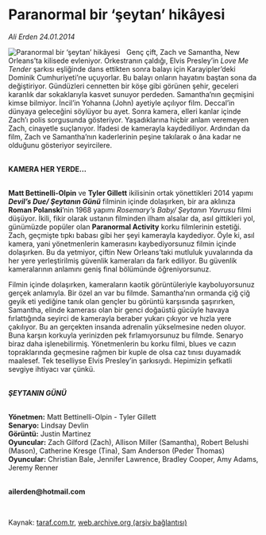# Paranormal bir ‘şeytan’ hikâyesi

*Ali Erden 24.01.2014*

<div class="yazi"><img align="left" alt="Paranormal bir ‘şeytan’ hikâyesi" border="0" src="http://www.taraf.com.tr/fotoraflar/makaleler/paranormal-bir-seytan-hikayesi_1073_orijinal.jpg" style="border-right-width:10px; border-color:#FFFFFF"/><p>Genç çift, Zach ve Samantha, New Orleans’ta kilisede evleniyor. Orkestranın çaldığı, Elvis Presley’in <i>Love Me Tender</i> şarkısı eşliğinde dans ettikten sonra balayı için Karayipler’deki Dominik Cumhuriyeti’ne uçuyorlar. Bu balayı onların hayatını baştan sona da değiştiriyor. Gündüzleri cennetten bir köşe gibi görünen şehir, geceleri karanlık dar sokaklarıyla kasvet sunuyor perdeden. Samantha’nın geçmişini kimse bilmiyor. İncil’in Yohanna (John) ayetiyle açılıyor film. Deccal’in dünyaya geleceğini söylüyor bu ayet. Sonra kamera, elleri kanlar içinde Zach’ı polis sorgusunda gösteriyor. Yaşadıklarına hiçbir anlam veremeyen Zach, cinayetle suçlanıyor. İfadesi de kamerayla kaydediliyor. Ardından da film, Zach ve Samantha’nın kaderlerinin peşine takılarak o âna kadar ne olduğunu gösteriyor seyircilere. </p>
<p><b><br/>KAMERA HER YERDE...</b></p>
<p><b><br/>Matt Bettinelli-Olpin</b> ve <b>Tyler Gillett</b> ikilisinin ortak yönettikleri 2014 yapımı <b><i>Devil’s Due/ Şeytanın Günü</i></b> filminin içinde dolaşırken, bir ara aklınıza <b>Roman Polanski</b>’nin 1968 yapımı <i>Rosemary’s Baby/ Şeytanın Yavrusu</i> filmi düşüyor. İkili, fikir olarak ustanın filminden ilham alsalar da, asıl gittikleri yol, günümüzde popüler olan <b>Paranormal Activity</b> korku filmlerinin estetiği. Zach, geçmişte tıpkı babası gibi her şeyi kamerayla kaydediyor. Öyle ki, asıl kamera, yani yönetmenlerin kamerasını kaybediyorsunuz filmin içinde dolaşırken. Bu da yetmiyor, çiftin New Orleans’taki mutluluk yuvalarında da her yere yerleştirilmiş güvenlik kameraları da fark ediliyor. Bu güvenlik kameralarının anlamını geniş final bölümünde öğreniyorsunuz. </p>
<p>Filmin içinde dolaşırken, kameraların kaotik görüntüleriyle kayboluyorsunuz gerçek anlamıyla. Bir özel an var bu filmde. Samantha’nın ormanda çiğ çiğ geyik eti yediğine tanık olan gençler bu görüntü karşısında şaşırırken, Samantha, elinde kamerası olan bir genci doğaüstü gücüyle havaya fırlattığında seyirci de kamerayla beraber yukarı çıkıyor ve hızla yere çakılıyor. Bu an gerçekten insanda adrenalin yükselmesine neden oluyor. Buna karşın korkuyla yerinizden pek fırlamıyorsunuz bu filmde. Senaryo biraz daha işlenebilirmiş. Yönetmenlerin bu korku filmi, blues ve cazın topraklarında geçmesine rağmen bir kuple de olsa caz tınısı duyamadık maalesef. Tek teselliyse Elvis Presley’in şarkısıydı. Hepimizin şefkatli sevgiye ihtiyacı var çünkü.</p>
<p><b><i><br/>ŞEYTANIN GÜNÜ</i></b></p>
<p><b><br/>Yönetmen:</b> Matt Bettinelli-Olpin - Tyler Gillett<b><br/>Senaryo:</b> Lindsay Devlin<b><br/>Görüntü:</b> Justin Martinez<b><br/>Oyuncular:</b> Zach Gilford (Zach), Allison Miller (Samantha), Robert Belushi (Mason), Catherine Kresge (Tina), Sam Anderson (Peder Thomas)<b><br/>Oyuncular:</b> Christian Bale, Jennifer Lawrence, Bradley Cooper, Amy Adams, Jeremy Renner</p><b>
<p><br/>ailerden@hotmail.com</p>
<p></p></b> 
</div>

Kaynak: [taraf.com.tr](http://www.taraf.com.tr:80/ali-erden/makale-paranormal-bir-seytan-hikayesi.htm), [web.archive.org (arşiv bağlantısı)](http://web.archive.org/web/20140126024003/http://www.taraf.com.tr:80/ali-erden/makale-paranormal-bir-seytan-hikayesi.htm)
